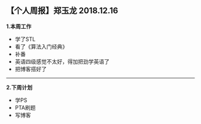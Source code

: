 ## 【个人周报】郑玉龙 2018.12.16

**1.本周工作**
* 学了STL
* 看了《算法入门经典》
* 补番
* 英语四级感觉不太好，得加把劲学英语了
* 把博客搭好了
---

**2.下周计划**
* 学PS
* PTA刷题
* 写博客
